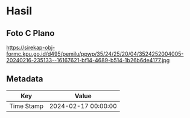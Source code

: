 # Hasil

## Foto C Plano

https://sirekap-obj-formc.kpu.go.id/d495/pemilu/ppwp/35/24/25/20/04/3524252004005-20240216-235133--16167621-bf14-4689-b514-1b26b6de4177.jpg


## Metadata

| Key        | Value               |
| ---------- | ------------------- |
| Time Stamp | 2024-02-17 00:00:00 |



